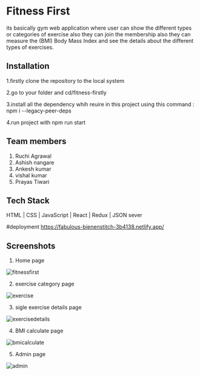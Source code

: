 
# Fitness First

its basically gym web application where user can show the different types or categories of exercise also they can join the membership also they can measure the (BMI) Body Mass Index and see the details about the different types of exercises.    

## Installation

1.firstly clone the repository to the local system

2.go to your folder and cd/fitness-firstly

3.install all the dependency whih reuire in this project using this command : npm i --legacy-peer-deps

4.run project with npm run start
 
## Team members

1) Ruchi Agrawal
2) Ashish nangare
3) Ankesh kumar
4) vishal kumar
5) Prayas Tiwari

## Tech Stack

HTML | CSS | JavaScript | React | Redux | JSON sever

#deployment
https://fabulous-bienenstitch-3b4138.netlify.app/

## Screenshots

1) Home page

![fitnessfirst](https://user-images.githubusercontent.com/112552732/237062340-00c3e17b-dd71-4d7c-9432-203378434860.PNG)

2) exercise category page

![exercise](https://user-images.githubusercontent.com/112552732/237062392-e459354a-a48b-47d4-936c-c31951a5ad26.PNG)

3) sigle exercise details page

![exercisedetails](https://user-images.githubusercontent.com/112552732/237062438-b0571bed-a833-4fb3-8f66-ed1248a93a28.PNG)

4) BMI calculate page

![bmicalculate](https://user-images.githubusercontent.com/112552732/237062501-36673da9-3812-4862-affe-52570431024a.PNG)

5) Admin page

![admin](https://user-images.githubusercontent.com/112552732/237062530-1ffc010d-322a-4294-bfd5-01d0fdf79383.PNG)

